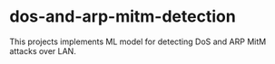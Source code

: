 # dos-and-arp-mitm-detection
This projects implements ML model for detecting DoS and ARP MitM attacks over LAN.
